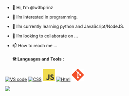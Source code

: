 - 👋 Hi, I’m @w3bprinz
- 👀 I’m interested in programming.
- 🌱 I’m currently learning python and JavaScript/NodeJS.
- 💞️ I’m looking to collaborate on ...
- 📫 How to reach me ...

  <h4>🛠 Languages and Tools :</h4>
<p>
   <!-- Vs Code -->
   <a href="https://github.com/search?q=user%3Aw3bprinz&type=repositories" >
   <img src="https://img.icons8.com/fluent/48/000000/visual-studio-code-2019.png" alt="VS code" width="40" height="40"/></a>
   <!-- CSS -->
   <a href="https://github.com/w3bprinz/" > 
   <img src="https://img.icons8.com/color/48/000000/css3.png" alt="CSS" width="40" height="40"/></a>
   <!-- JavaScript -->
   <a href="https://github.com/w3bprinz/" > 
   <img src="https://raw.githubusercontent.com/devicons/devicon/master/icons/javascript/javascript-original.svg" alt="Javascript" width="40" height="40"/></a>
   <!-- Html -->
   <a href="https://github.com/w3bprinz/" >
   <img src="https://img.icons8.com/color/48/000000/html-5--v1.png" alt="Html" width="40" height="40"/></a>
   <a href="https://github.com/search?q=user%3Aw3bprinz&type=repositories" > 
   <img src="https://raw.githubusercontent.com/devicons/devicon/master/icons/git/git-original.svg" alt="Git" width="40" height="40"/></a>
</p>

<img src="https://github-readme-stats.vercel.app/api/top-langs/?username=w3bprinz"/>
<!---
w3bprinz/w3bprinz is a ✨ special ✨ repository because its `README.md` (this file) appears on your GitHub profile.
You can click the Preview link to take a look at your changes.
--->
